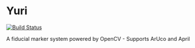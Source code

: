 # Yuri

[![Build Status](https://travis-ci.com/RealOrangeOne/yuri.svg?token=QfVqsaDMCvXipuMx4b2z&branch=master)](https://travis-ci.com/RealOrangeOne/yuri)

A fiducial marker system powered by OpenCV - Supports ArUco and April
